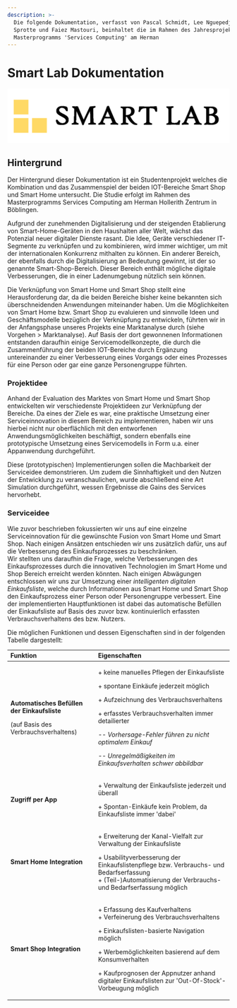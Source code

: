 ```yaml
---
description: >-
  Die folgende Dokumentation, verfasst von Pascal Schmidt, Lee Nguepedja, Fabio
  Sprotte und Faiez Mastouri, beinhaltet die im Rahmen des Jahresprojekts des
  Masterprogramms 'Services Computing' am Herman
---
```


# Smart Lab Dokumentation





![](.gitbook/assets/logo.png)

## Hintergrund

Der Hintergrund dieser Dokumentation ist ein Studentenprojekt welches die Kombination und das Zusammenspiel der beiden IOT-Bereiche Smart Shop und Smart Home untersucht. Die Studie erfolgt im Rahmen des Masterprogramms Services Computing am Herman Hollerith Zentrum in Böblingen.

Aufgrund der zunehmenden Digitalisierung und der steigenden Etablierung von Smart-Home-Geräten in den Haushalten aller Welt, wächst das Potenzial neuer digitaler Dienste rasant. Die Idee, Geräte verschiedener IT-Segmente zu verknüpfen und zu kombinieren, wird immer wichtiger, um mit der internationalen Konkurrenz mithalten zu können. Ein anderer Bereich, der ebenfalls durch die Digitalisierung an Bedeutung gewinnt, ist der so genannte Smart-Shop-Bereich. Dieser Bereich enthält mögliche digitale Verbesserungen, die in einer Ladenumgebung nützlich sein können.

Die Verknüpfung von Smart Home und Smart Shop stellt eine Herausforderung dar, da die beiden Bereiche bisher keine bekannten sich überschneidenden Anwendungen miteinander haben. Um die Möglichkeiten von Smart Home bzw. Smart Shop zu evaluieren und sinnvolle Ideen und Geschäftsmodelle bezüglich der Verknüpfung zu entwickeln, führten wir in der Anfangsphase unseres Projekts eine Marktanalyse durch \(siehe Vorgehen &gt; Marktanalyse\). Auf Basis der dort gewonnenen Informationen entstanden daraufhin einige Servicemodellkonzepte, die durch die Zusammenführung der beiden IOT-Bereiche durch Ergänzung untereinander zu einer Verbesserung eines Vorgangs oder eines Prozesses für eine Person oder gar eine ganze Personengruppe führten. 

### Projektidee

Anhand der Evaluation des Marktes von Smart Home und Smart Shop entwickelten wir verschiedenste Projektideen zur Verknüpfung der Bereiche. Da eines der Ziele es war,  eine praktische Umsetzung einer Serviceinnovation in diesem Bereich zu implementieren, haben wir uns hierbei nicht nur oberflächlich mit den entworfenen Anwendungsmöglichkeiten beschäftigt, sondern ebenfalls eine prototypische Umsetzung eines Servicemodells in Form u.a. einer Appanwendung durchgeführt.

Diese \(prototypischen\) Implementierungen sollen die Machbarkeit der Serviceidee demonstrieren. Um zudem die Sinnhaftigkeit und den Nutzen der Entwicklung zu veranschaulichen, wurde abschließend eine Art Simulation durchgeführt, wessen Ergebnisse die Gains des Services hervorhebt.

### Serviceidee

Wie zuvor beschrieben fokussierten wir uns auf eine einzelne Serviceinnovation für die gewünschte Fusion von Smart Home und Smart Shop. Nach einigen Ansätzen entschieden wir uns zusätzlich dafür, uns auf die Verbesserung des Einkaufsprozesses zu beschränken.  
Wir stellten uns daraufhin die Frage, welche Verbesserungen des Einkaufsprozesses durch die innovativen Technologien im Smart Home und Shop Bereich erreicht werden könnten. Nach einigen Abwägungen entschlossen wir uns zur Umsetzung einer _intelligenten digitalen Einkaufsliste_, welche durch Informationen aus Smart Home und Smart Shop den Einkaufsprozess einer Person oder Personengruppe verbessert. Eine der implementierten Hauptfunktionen ist dabei das automatische Befüllen der Einkaufsliste auf Basis des zuvor bzw. kontinuierlich erfassten Verbrauchsverhaltens des bzw. Nutzers.

Die möglichen Funktionen und dessen Eigenschaften sind in der folgenden Tabelle dargestellt:

<table>
  <thead>
    <tr>
      <th style="text-align:left">Funktion</th>
      <th style="text-align:left">Eigenschaften</th>
    </tr>
  </thead>
  <tbody>
    <tr>
      <td style="text-align:left">
        <p><b>Automatisches Befüllen der Einkaufsliste</b>
        </p>
        <p>(auf Basis des Verbrauchsverhaltens)</p>
      </td>
      <td style="text-align:left">
        <p>+ keine manuelles Pflegen der Einkaufsliste</p>
        <p>+ spontane Einkäufe jederzeit möglich</p>
        <p>+ Aufzeichnung des Verbrauchsverhaltens</p>
        <p>+ erfasstes Verbrauchsverhalten immer detailierter</p>
        <p><em>-- Vorhersage-Fehler führen zu nicht optimalem Einkauf</em>
        </p>
        <p><em>-- Unregelmäßigkeiten im Einkaufsverhalten schwer abbildbar</em>
        </p>
      </td>
    </tr>
    <tr>
      <td style="text-align:left"><b>Zugriff per App</b>
      </td>
      <td style="text-align:left">
        <p>+ Verwaltung der Einkaufsliste jederzeit und überall</p>
        <p>+ Spontan-Einkäufe kein Problem, da Einkaufsliste immer 'dabei'</p>
      </td>
    </tr>
    <tr>
      <td style="text-align:left"><b>Smart Home Integration</b>
      </td>
      <td style="text-align:left">
        <p>+ Erweiterung der Kanal-Vielfalt zur Verwaltung der Einkaufsliste</p>
        <p>+ Usabilityverbesserung der Einkaufslistenpflege bzw. Verbrauchs- und
          Bedarfserfassung
          <br />+ (Teil-)Automatisierung der Verbrauchs- und Bedarfserfassung möglich</p>
      </td>
    </tr>
    <tr>
      <td style="text-align:left"><b>Smart Shop Integration</b>
      </td>
      <td style="text-align:left">
        <p>+ Erfassung des Kaufverhaltens
          <br />+ Verfeinerung des Verbrauchsverhaltens</p>
        <p>+ Einkaufslisten-basierte Navigation möglich</p>
        <p>+ Werbemöglichkeiten basierend auf dem Konsumverhalten</p>
        <p>+ Kaufprognosen der Appnutzer anhand digitaler Einkaufslisten zur 'Out-Of-Stock'-Vorbeugung
          möglich</p>
      </td>
    </tr>
  </tbody>
</table>